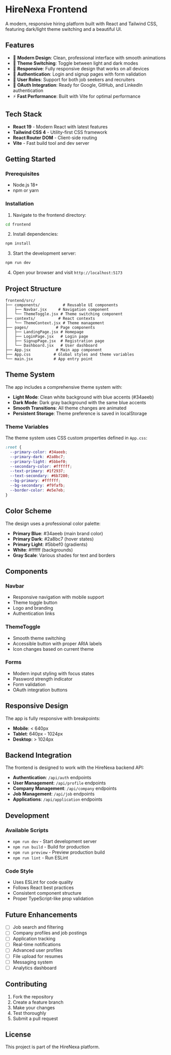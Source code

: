 # HireNexa Frontend

A modern, responsive hiring platform built with React and Tailwind CSS, featuring dark/light theme switching and a beautiful UI.

## Features

- 🎨 **Modern Design**: Clean, professional interface with smooth animations
- 🌙 **Theme Switching**: Toggle between light and dark modes
- 📱 **Responsive**: Fully responsive design that works on all devices
- 🔐 **Authentication**: Login and signup pages with form validation
- 🎯 **User Roles**: Support for both job seekers and recruiters
- 🔗 **OAuth Integration**: Ready for Google, GitHub, and LinkedIn authentication
- ⚡ **Fast Performance**: Built with Vite for optimal performance

## Tech Stack

- **React 19** - Modern React with latest features
- **Tailwind CSS 4** - Utility-first CSS framework
- **React Router DOM** - Client-side routing
- **Vite** - Fast build tool and dev server

## Getting Started

### Prerequisites

- Node.js 18+ 
- npm or yarn

### Installation

1. Navigate to the frontend directory:
```bash
cd frontend
```

2. Install dependencies:
```bash
npm install
```

3. Start the development server:
```bash
npm run dev
```

4. Open your browser and visit `http://localhost:5173`

## Project Structure

```
frontend/src/
├── components/          # Reusable UI components
│   ├── Navbar.jsx     # Navigation component
│   └── ThemeToggle.jsx # Theme switching component
├── contexts/          # React contexts
│   └── ThemeContext.jsx # Theme management
├── pages/            # Page components
│   ├── LandingPage.jsx # Homepage
│   ├── LoginPage.jsx   # Login page
│   ├── SignupPage.jsx  # Registration page
│   └── Dashboard.jsx   # User dashboard
├── App.jsx           # Main app component
├── App.css          # Global styles and theme variables
└── main.jsx         # App entry point
```

## Theme System

The app includes a comprehensive theme system with:

- **Light Mode**: Clean white background with blue accents (#34aeeb)
- **Dark Mode**: Dark gray background with the same blue accents
- **Smooth Transitions**: All theme changes are animated
- **Persistent Storage**: Theme preference is saved in localStorage

### Theme Variables

The theme system uses CSS custom properties defined in `App.css`:

```css
:root {
  --primary-color: #34aeeb;
  --primary-dark: #2a8bc7;
  --primary-light: #5bbef0;
  --secondary-color: #ffffff;
  --text-primary: #1f2937;
  --text-secondary: #6b7280;
  --bg-primary: #ffffff;
  --bg-secondary: #f9fafb;
  --border-color: #e5e7eb;
}
```

## Color Scheme

The design uses a professional color palette:

- **Primary Blue**: #34aeeb (main brand color)
- **Primary Dark**: #2a8bc7 (hover states)
- **Primary Light**: #5bbef0 (gradients)
- **White**: #ffffff (backgrounds)
- **Gray Scale**: Various shades for text and borders

## Components

### Navbar
- Responsive navigation with mobile support
- Theme toggle button
- Logo and branding
- Authentication links

### ThemeToggle
- Smooth theme switching
- Accessible button with proper ARIA labels
- Icon changes based on current theme

### Forms
- Modern input styling with focus states
- Password strength indicator
- Form validation
- OAuth integration buttons

## Responsive Design

The app is fully responsive with breakpoints:

- **Mobile**: < 640px
- **Tablet**: 640px - 1024px  
- **Desktop**: > 1024px

## Backend Integration

The frontend is designed to work with the HireNexa backend API:

- **Authentication**: `/api/auth` endpoints
- **User Management**: `/api/profile` endpoints
- **Company Management**: `/api/company` endpoints
- **Job Management**: `/api/job` endpoints
- **Applications**: `/api/application` endpoints

## Development

### Available Scripts

- `npm run dev` - Start development server
- `npm run build` - Build for production
- `npm run preview` - Preview production build
- `npm run lint` - Run ESLint

### Code Style

- Uses ESLint for code quality
- Follows React best practices
- Consistent component structure
- Proper TypeScript-like prop validation

## Future Enhancements

- [ ] Job search and filtering
- [ ] Company profiles and job postings
- [ ] Application tracking
- [ ] Real-time notifications
- [ ] Advanced user profiles
- [ ] File upload for resumes
- [ ] Messaging system
- [ ] Analytics dashboard

## Contributing

1. Fork the repository
2. Create a feature branch
3. Make your changes
4. Test thoroughly
5. Submit a pull request

## License

This project is part of the HireNexa platform.